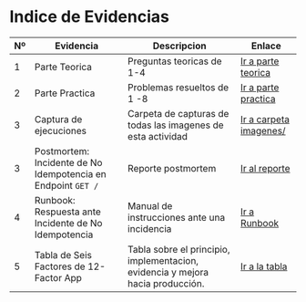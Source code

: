 # Indice de Evidencias

| Nº | Evidencia | Descripcion | Enlace |
|----|-----------|-------------|--------|
| 1  | Parte Teorica | Preguntas teoricas de 1-4 | [Ir a parte teorica](https://github.com/EdySerrano/Desarrollo_de_software-2025-2/blob/main/Actividades/Actividad3-CC3S2/respuestas.md#parte-te%C3%B3rica) |
| 2  | Parte Practica | Problemas resueltos de 1 -8 | [Ir a parte practica](https://github.com/EdySerrano/Desarrollo_de_software-2025-2/blob/main/Actividades/Actividad3-CC3S2/respuestas.md#parte-pr%C3%A1ctica) |
| 3  | Captura de ejecuciones | Carpeta de capturas de todas las imagenes de esta actividad | [Ir a carpeta imagenes/](https://github.com/EdySerrano/Desarrollo_de_software-2025-2/tree/main/Actividades/Actividad3-CC3S2/imagenes) |
| 3  | Postmortem: Incidente de No Idempotencia en Endpoint `GET /`| Reporte postmortem | [Ir al reporte](https://github.com/EdySerrano/Desarrollo_de_software-2025-2/blob/main/Actividades/Actividad3-CC3S2/respuestas.md#postmortem-incidente-de-no-idempotencia-en-endpoint-get-) |
| 4  | Runbook: Respuesta ante Incidente de No Idempotencia | Manual de instrucciones ante una incidencia | [Ir a Runbook](https://github.com/EdySerrano/Desarrollo_de_software-2025-2/blob/main/Actividades/Actividad3-CC3S2/respuestas.md#runbook-respuesta-ante-incidente-de-no-idempotencia) |
| 5  | Tabla de Seis Factores de 12-Factor App | Tabla sobre el principio, implementacion, evidencia y mejora hacia producción. | [Ir a la tabla](https://github.com/EdySerrano/Desarrollo_de_software-2025-2/blob/main/Actividades/Actividad3-CC3S2/respuestas.md#tabla-de-seis-factores-de-12-factor-app) |

